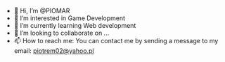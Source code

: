 - 👋 Hi, I’m @PIOMAR
- 👀 I’m interested in Game Development
- 🌱 I’m currently learning Web development
- 💞️ I’m looking to collaborate on ...
- 📫 How to reach me: You can contact me by sending a message to my email: piotrem02@yahoo.pl

<!---
piotrem02/piotrem02 is a ✨ special ✨ repository because its `README.md` (this file) appears on your GitHub profile.
You can click the Preview link to take a look at your changes.
--->
